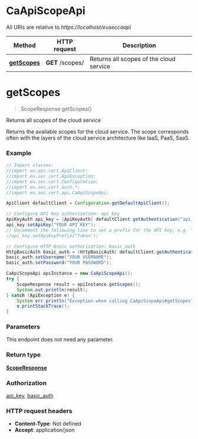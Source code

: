 # CaApiScopeApi

All URIs are relative to *https://localhost/euseccaapi*

Method | HTTP request | Description
------------- | ------------- | -------------
[**getScopes**](CaApiScopeApi.md#getScopes) | **GET** /scopes/ | Returns all scopes of the cloud service


<a name="getScopes"></a>
# **getScopes**
> ScopeResponse getScopes()

Returns all scopes of the cloud service

Returns the available scopes for the cloud service. The scope corresponds often with the layers of the cloud service architecture like IaaS, PaaS, SaaS.

### Example
```java
// Import classes:
//import eu.sec.cert.ApiClient;
//import eu.sec.cert.ApiException;
//import eu.sec.cert.Configuration;
//import eu.sec.cert.auth.*;
//import eu.sec.cert.api.CaApiScopeApi;

ApiClient defaultClient = Configuration.getDefaultApiClient();

// Configure API key authorization: api_key
ApiKeyAuth api_key = (ApiKeyAuth) defaultClient.getAuthentication("api_key");
api_key.setApiKey("YOUR API KEY");
// Uncomment the following line to set a prefix for the API key, e.g. "Token" (defaults to null)
//api_key.setApiKeyPrefix("Token");

// Configure HTTP basic authorization: basic_auth
HttpBasicAuth basic_auth = (HttpBasicAuth) defaultClient.getAuthentication("basic_auth");
basic_auth.setUsername("YOUR USERNAME");
basic_auth.setPassword("YOUR PASSWORD");

CaApiScopeApi apiInstance = new CaApiScopeApi();
try {
    ScopeResponse result = apiInstance.getScopes();
    System.out.println(result);
} catch (ApiException e) {
    System.err.println("Exception when calling CaApiScopeApi#getScopes");
    e.printStackTrace();
}
```

### Parameters
This endpoint does not need any parameter.

### Return type

[**ScopeResponse**](ScopeResponse.md)

### Authorization

[api_key](../README.md#api_key), [basic_auth](../README.md#basic_auth)

### HTTP request headers

 - **Content-Type**: Not defined
 - **Accept**: application/json


